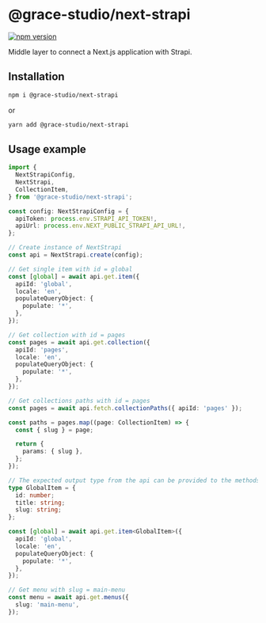 # @grace-studio/next-strapi

[![npm version](https://badge.fury.io/js/@grace-studio%2Fnext-strapi.svg)](https://badge.fury.io/js/@grace-studio%2Fnext-strapi)

Middle layer to connect a Next.js application with Strapi.

## Installation

```bash
npm i @grace-studio/next-strapi
```

or

```bash
yarn add @grace-studio/next-strapi
```

## Usage example

```ts
import {
  NextStrapiConfig,
  NextStrapi,
  CollectionItem,
} from '@grace-studio/next-strapi';

const config: NextStrapiConfig = {
  apiToken: process.env.STRAPI_API_TOKEN!,
  apiUrl: process.env.NEXT_PUBLIC_STRAPI_API_URL!,
};

// Create instance of NextStrapi
const api = NextStrapi.create(config);

// Get single item with id = global
const [global] = await api.get.item({
  apiId: 'global',
  locale: 'en',
  populateQueryObject: {
    populate: '*',
  },
});

// Get collection with id = pages
const pages = await api.get.collection({
  apiId: 'pages',
  locale: 'en',
  populateQueryObject: {
    populate: '*',
  },
});

// Get collections paths with id = pages
const pages = await api.fetch.collectionPaths({ apiId: 'pages' });

const paths = pages.map((page: CollectionItem) => {
  const { slug } = page;

  return {
    params: { slug },
  };
});

// The expected output type from the api can be provided to the methods
type GlobalItem = {
  id: number;
  title: string;
  slug: string;
};

const [global] = await api.get.item<GlobalItem>({
  apiId: 'global',
  locale: 'en',
  populateQueryObject: {
    populate: '*',
  },
});

// Get menu with slug = main-menu
const menu = await api.get.menus({
  slug: 'main-menu',
});
```
